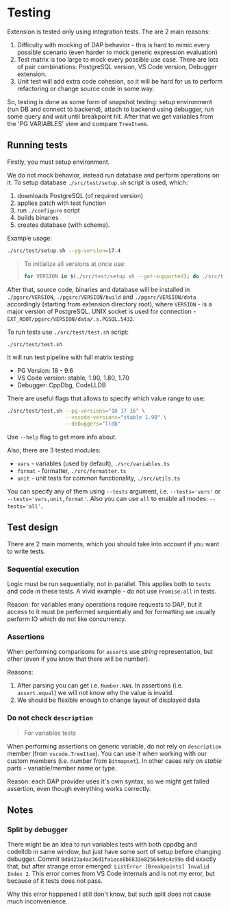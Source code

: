 # Testing

Extension is tested only using integration tests. The are 2 main reasons:

1. Difficulty with mocking of DAP behavior - this is hard to mimic every possible scenario (even harder to mock generic expression evaluation)
2. Test matrix is too large to mock every possible use case. There are lots of pair combinations: PostgreSQL version, VS Code version, Debugger extension.
3. Unit test will add extra code cohesion, so it will be hard for us to perform refactoring or change source code in some way.

So, testing is done as some form of snapshot testing: setup environment (run DB and connect to backend), attach to backend using debugger, run some query and wait until breakpoint hit.
After that we get variables from the 'PG VARIABLES' view and compare `TreeItem`s.

## Running tests

Firstly, you must setup environment.

We do not mock behavior, instead run database and perform operations on it.
To setup database `./src/test/setup.sh` script is used, which:

1. downloads PostgreSQL (of required version)
2. applies patch with test function
3. run `./configure` script
4. builds binaries
5. creates database (with schema).

Example usage:

```bash
./src/test/setup.sh --pg-version=17.4
```

> To initialize all versions at once use:
>
> ```bash
> for VERSION in $(./src/test/setup.sh --get-supported); do ./src/test/setup.sh --pg-version="$VERSION"; done
> ```

After that, source code, binaries and database will be installed in `./pgsrc/VERSION`, `./pgsrc/VERSION/build` and `./pgsrc/VERSION/data` accordingly (starting from extension directory root), where `VERSION` - is a major version of PostgreSQL.
UNIX socket is used for connection - `EXT_ROOT/pgsrc/VERSION/data/.s.PGSQL.5432`.

To run tests use `./src/test/test.sh` script:

```bash
./src/test/test.sh
```

It will run test pipeline with full matrix testing:

- PG Version: 18 - 9.6
- VS Code version: stable, 1.90, 1.80, 1.70
- Debugger: CppDbg, CodeLLDB

There are useful flags that allows to specify which value range to use:

```bash
./src/test/test.sh --pg-versions="18 17 16" \
                   --vscode-versions="stable 1.90" \
                   --debuggers="lldb"
```

Use `--help` flag to get more info about.

Also, there are 3 tested modules:

- `vars` - variables (used by default), `./src/variables.ts`
- `format` - formatter, `./src/formatter.ts`
- `unit` - unit tests for common functionality, `./src/utils.ts`

You can specify any of them using `--tests` argument, i.e. `--tests='vars'` or `--tests='vars,unit,format'`.
Also you can use `all` to enable all modes: `--tests='all'`.

## Test design

There are 2 main moments, which you should take into account if you want to write tests.

### Sequential execution

Logic must be run sequentially, not in parallel. This applies both to `tests` and code in these tests.
A vivid example - do not use `Promise.all` in tests.

Reason: for variables many operations require requests to DAP, but it access to it must be performed sequentially and for formatting we usually perform IO which do not like concurrency.

### Assertions

When performing comparisons for `assert`s use *string* representation, but other (even if you know that there will be number).

Reasons:

1. After parsing you can get i.e. `Number.NAN`. In assertions (i.e. `assert.equal`) we will not know why the value is invalid.
2. We should be flexible enough to change layout of displayed data

### Do not check `description`

> For variables tests

When performing assertions on generic variable, do not rely on `description` member (from `vscode.TreeItem`).
You can use it when working with our custom members (i.e. number from `Bitmapset`).
In other cases rely on *stable* parts - variable/member name or type.

Reason: each DAP provider uses it's own syntax, so we might get failed assertion, even though everything works correctly.

## Notes

### Split by debugger

There might be an idea to run variables tests with both cppdbg and codelldb in same window, but just have some sort of setup before changing debugger.
Commit `8d8423a4ac36d1fa1ece8b6833e82564e9c4c99a` did exactly that, but after strange error emerged: `ListError [Breakpoints] Invalid Index 2`.
This error comes from VS Code internals and is not my error, but because of it tests does not pass.

Why this error happened I still don't know, but such split does not cause much inconvenience.
